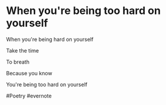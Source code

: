 # When you're being too hard on yourself

When you're being hard on yourself

Take the time

To breath

Because you know

You're being too hard on yourself

\#Poetry #evernote


